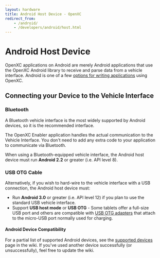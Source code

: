 ```yaml
---
layout: hardware
title: Android Host Device - OpenXC
redirect_from:
    - /android/
    - /developers/android/host.html
---
```


<div class="page-header">
    <h1>Android Host Device</h1>
</div>

OpenXC applications on Android are merely Android applications that use the
OpenXC Android library to receive and parse data from a vehicle interface.
Android is one of a few [options for writing
applications](/host-devices/hardware.html) using OpenXC.

<div class="page-header">
    <h2>Connecting your Device to the Vehicle Interface</h2>
</div>


<div class="page-header">
    <h3>Bluetooth</h3>
</div>

A Bluetooth vehicle interface is the most widely supported by Android devices,
so it is the recommended interface.

The OpenXC Enabler application handles the actual communication to the
Vehicle Interface. You don't need to add any extra code to your application
to communicate via Bluetooth.

When using a Bluetooth-equipped vehicle interface, the Android host
device must run **Android 2.2** or greater (i.e. API level 8).

<div class="page-header">
    <h3>USB OTG Cable</h3>
</div>
Alternatively, if you wish to hard-wire to the vehicle interface with a USB
connection, the Android host device must:

* Run **Android 3.0** or greater (i.e. API level 12) if you plan to
  use the standard USB vehicle interface.
* Support **USB host mode** or **USB OTG** - Some tablets offer a full-size USB
  port and others are compatible with [USB OTG
  adapters](http://www.monoprice.com/Product?c_id=108&cp_id=10833&cs_id=1083314&p_id=9724&seq=1&format=2)
  that attach to the micro-USB port normally used for charging.

<div class="page-header">
    <h4>Android Device Compatibility</h4>
</div>

For a partial list of supported Android devices, see the [supported
devices](https://github.com/openxc/openxcplatform.com/wiki/Android-device-compatibility)
page in the wiki. If you've used another device successfully (or
unsuccessfully), feel free to update the wiki.

[USB devices]: http://developer.android.com/guide/topics/connectivity/usb/index.html

